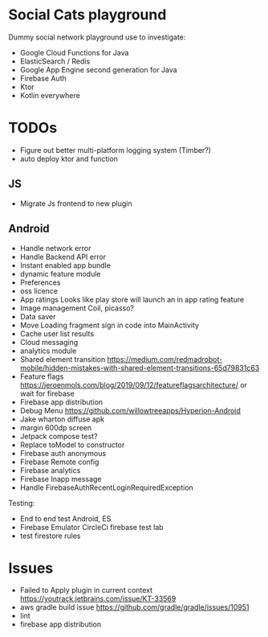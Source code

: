 # Social Cats playground 

Dummy social network playground use to investigate:
- Google Cloud Functions for Java
- ElasticSearch / Redis
- Google App Engine second generation for Java
- Firebase Auth
- Ktor
- Kotlin everywhere

# TODOs
- Figure out better multi-platform logging system (Timber?)
- auto deploy ktor and function

## JS
- Migrate Js frontend to new plugin

## Android
- Handle network error
- Handle Backend API error
- Instant enabled app bundle
- dynamic feature module
- Preferences
- oss licence
- App ratings Looks like play store will launch an in app rating feature
- Image management Coil, picasso?
- Data saver
- Move Loading fragment sign in code into MainActivity
- Cache user list results
- Cloud messaging
- analytics module
- Shared element transition https://medium.com/redmadrobot-mobile/hidden-mistakes-with-shared-element-transitions-65d79831c63
- Feature flags https://jeroenmols.com/blog/2019/09/12/featureflagsarchitecture/ or wait for firebase
- Firebase app distribution
- Debug Menu https://github.com/willowtreeapps/Hyperion-Android
- Jake wharton diffuse apk
- margin 600dp screen
- Jetpack compose test?
- Replace toModel to constructor
- Firebase auth anonymous
- Firebase Remote config 
- Firebase analytics
- Firebase Inapp message
- Handle FirebaseAuthRecentLoginRequiredException

Testing:
- End to end test Android, ES
- Firebase Emulator CircleCi firebase test lab
- test firestore rules

# Issues
- Failed to Apply plugin in current context https://youtrack.jetbrains.com/issue/KT-33569
- aws gradle build issue https://github.com/gradle/gradle/issues/10951
- lint 
- firebase app distribution